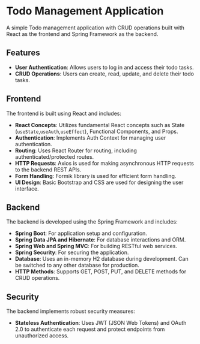 # Todo Management Application

A simple Todo management application with CRUD operations built with React as the frontend and Spring Framework as the backend.

## Features

- **User Authentication**: Allows users to log in and access their todo tasks.
- **CRUD Operations**: Users can create, read, update, and delete their todo tasks.

## Frontend

The frontend is built using React and includes:

- **React Concepts**: Utilizes fundamental React concepts such as State (`useState`,`useAuth`,`useEffect`), Functional Components, and Props.
- **Authentication**: Implements Auth Context for managing user authentication.
- **Routing**: Uses React Router for routing, including authenticated/protected routes.
- **HTTP Requests**: Axios is used for making asynchronous HTTP requests to the backend REST APIs.
- **Form Handling**: Formik library is used for efficient form handling.
- **UI Design**: Basic Bootstrap and CSS are used for designing the user interface.

## Backend

The backend is developed using the Spring Framework and includes:

- **Spring Boot**: For application setup and configuration.
- **Spring Data JPA and Hibernate**: For database interactions and ORM.
- **Spring Web and Spring MVC**: For building RESTful web services.
- **Spring Security**: For securing the application.
- **Database**: Uses an in-memory H2 database during development. Can be switched to any other database for production.
- **HTTP Methods**: Supports GET, POST, PUT, and DELETE methods for CRUD operations.

## Security

The backend implements robust security measures:

- **Stateless Authentication**: Uses JWT (JSON Web Tokens) and OAuth 2.0 to authenticate each request and protect endpoints from unauthorized access.
